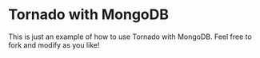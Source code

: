 # Tornado with MongoDB

This is just an example of how to use Tornado with MongoDB.  Feel free to fork and modify as you like!